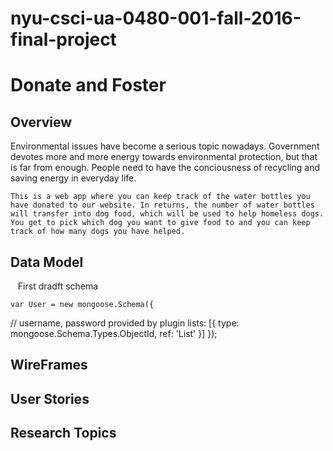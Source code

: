 # nyu-csci-ua-0480-001-fall-2016-final-project

<h1>Donate and Foster</h1>

<h2>Overview</h2>
    Environmental issues have become a serious topic nowadays. Government devotes more and more energy towards environmental protection, but that is far from enough. People need to have the conciousness of recycling and saving energy in everyday life. 
  
    This is a web app where you can keep track of the water bottles you have donated to our website. In returns, the number of water bottles will transfer into dog food, which will be used to help homeless dogs. You get to pick which dog you want to give food to and you can keep track of how many dogs you have helped. 
  
<h2>Data Model</h2>
    First dradft schema 
    
    var User = new mongoose.Schema({
  // username, password provided by plugin
  lists:  [{ type: mongoose.Schema.Types.ObjectId, ref: 'List' }]
});
  

<h2>WireFrames</h2>

<h2>User Stories</h2>

<h2>Research Topics</h2>

